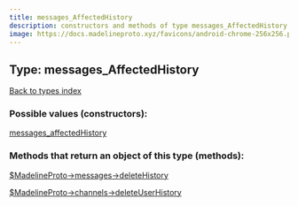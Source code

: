 ```yaml
---
title: messages_AffectedHistory
description: constructors and methods of type messages_AffectedHistory
image: https://docs.madelineproto.xyz/favicons/android-chrome-256x256.png
---
```

## Type: messages\_AffectedHistory  
[Back to types index](index.md)



### Possible values (constructors):

[messages\_affectedHistory](../constructors/messages_affectedHistory.md)  



### Methods that return an object of this type (methods):

[$MadelineProto->messages->deleteHistory](../methods/messages_deleteHistory.md)  

[$MadelineProto->channels->deleteUserHistory](../methods/channels_deleteUserHistory.md)  



